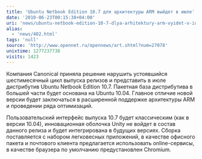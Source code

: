 ```yaml
---
title: 'Ubuntu Netbook Edition 10.7 для архитектуры ARM выйдет в июле'
date: '2010-06-23T00:15:38+04:00'
uri: 'news/ubuntu-netbook-edition-10-7-dlya-arhitektury-arm-vyidet-v-iule'
alias: 
  - 'news/402.html'
tags: 'null'
source: 'http://www.opennet.ru/opennews/art.shtml?num=27078'
unixtime: 1277237738
visits: 1423
---
```

Компания Canonical приняла решение нарушить устоявшийся шестимесячный цикл выпуска релизов и представить в июле дистрибутив Ubuntu Netbook Edition 10.7. Пакетная база дистрибутива в большей части будет основана на Ubuntu 10.04. Главное отличие новой версии будет заключаться в расширенной поддержке архитектуры ARM и проведении ряда оптимизаций.

Пользовательский интерфейс выпуска 10.7 будет классическим (как в версии 10.04), инновационная оболочка Unity не войдет в состав данного релиза и будет интегрирована в будущих версиях. Сборка поставляется с набором легковесных приложений, в качестве офисного пакета и почтового клиента предлагается использовать online-сервисы, в качестве браузера по умолчанию предустановлен Chromium.

